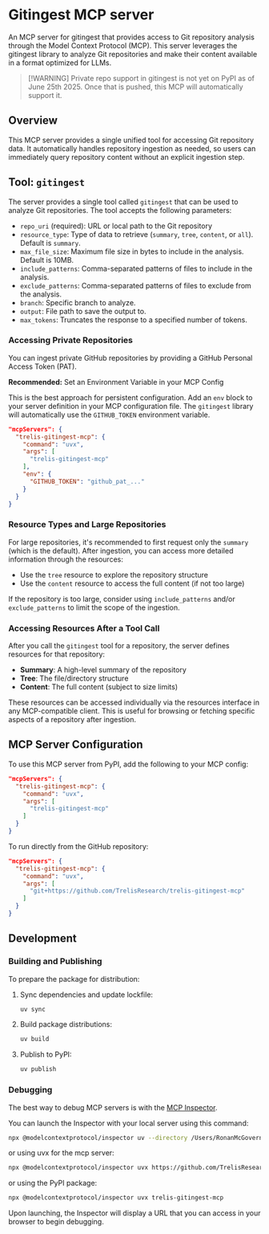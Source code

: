 # Gitingest MCP server

An MCP server for gitingest that provides access to Git repository analysis through the Model Context Protocol (MCP). This server leverages the gitingest library to analyze Git repositories and make their content available in a format optimized for LLMs.

>[!WARNING] Private repo support in gitingest is not yet on PyPI as of June 25th 2025. Once that is pushed, this MCP will automatically support it.

## Overview

This MCP server provides a single unified tool for accessing Git repository data. It automatically handles repository ingestion as needed, so users can immediately query repository content without an explicit ingestion step.

## Tool: `gitingest`

The server provides a single tool called `gitingest` that can be used to analyze Git repositories. The tool accepts the following parameters:

-   `repo_uri` (required): URL or local path to the Git repository
-   `resource_type`: Type of data to retrieve (`summary`, `tree`, `content`, or `all`). Default is `summary`.
-   `max_file_size`: Maximum file size in bytes to include in the analysis. Default is 10MB.
-   `include_patterns`: Comma-separated patterns of files to include in the analysis.
-   `exclude_patterns`: Comma-separated patterns of files to exclude from the analysis.
-   `branch`: Specific branch to analyze.
-   `output`: File path to save the output to.
-   `max_tokens`: Truncates the response to a specified number of tokens.

### Accessing Private Repositories

You can ingest private GitHub repositories by providing a GitHub Personal Access Token (PAT).

**Recommended:** Set an Environment Variable in your MCP Config

This is the best approach for persistent configuration. Add an `env` block to your server definition in your MCP configuration file. The `gitingest` library will automatically use the `GITHUB_TOKEN` environment variable.

```json
"mcpServers": {
  "trelis-gitingest-mcp": {
    "command": "uvx",
    "args": [
      "trelis-gitingest-mcp"
    ],
    "env": {
      "GITHUB_TOKEN": "github_pat_..."
    }
  }
}
```

### Resource Types and Large Repositories

For large repositories, it's recommended to first request only the `summary` (which is the default). After ingestion, you can access more detailed information through the resources:

-   Use the `tree` resource to explore the repository structure
-   Use the `content` resource to access the full content (if not too large)

If the repository is too large, consider using `include_patterns` and/or `exclude_patterns` to limit the scope of the ingestion.

### Accessing Resources After a Tool Call

After you call the `gitingest` tool for a repository, the server defines resources for that repository:
- **Summary**: A high-level summary of the repository
- **Tree**: The file/directory structure
- **Content**: The full content (subject to size limits)

These resources can be accessed individually via the resources interface in any MCP-compatible client. This is useful for browsing or fetching specific aspects of a repository after ingestion.

## MCP Server Configuration

To use this MCP server from PyPI, add the following to your MCP config:

```json
"mcpServers": {
  "trelis-gitingest-mcp": {
    "command": "uvx",
    "args": [
      "trelis-gitingest-mcp"
    ]
  }
}
```

To run directly from the GitHub repository:

```json
"mcpServers": {
  "trelis-gitingest-mcp": {
    "command": "uvx",
    "args": [
      "git+https://github.com/TrelisResearch/trelis-gitingest-mcp"
    ]
  }
}
```

## Development

### Building and Publishing

To prepare the package for distribution:

1.  Sync dependencies and update lockfile:
    ```bash
    uv sync
    ```
2.  Build package distributions:
    ```bash
    uv build
    ```
3.  Publish to PyPI:
    ```bash
    uv publish
    ```

### Debugging

The best way to debug MCP servers is with the [MCP Inspector](https://github.com/modelcontextprotocol/inspector).

You can launch the Inspector with your local server using this command:

```bash
npx @modelcontextprotocol/inspector uv --directory /Users/RonanMcGovern/TR/trelis-gitingest-mcp run trelis-gitingest-mcp
```

or using uvx for the mcp server:
```bash
npx @modelcontextprotocol/inspector uvx https://github.com/TrelisResearch/trelis-gitingest-mcp.git
```

or using the PyPI package:
```bash
npx @modelcontextprotocol/inspector uvx trelis-gitingest-mcp
```

Upon launching, the Inspector will display a URL that you can access in your browser to begin debugging.